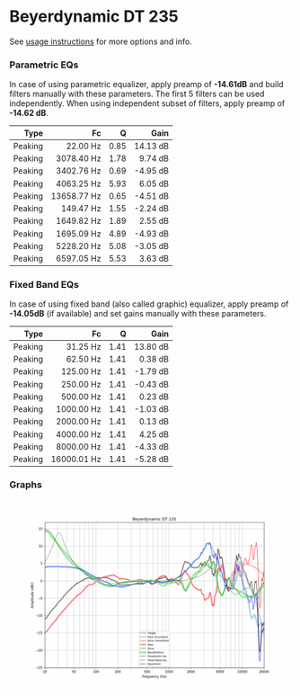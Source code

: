 # Beyerdynamic DT 235
See [usage instructions](https://github.com/jaakkopasanen/AutoEq#usage) for more options and info.

### Parametric EQs
In case of using parametric equalizer, apply preamp of **-14.61dB** and build filters manually
with these parameters. The first 5 filters can be used independently.
When using independent subset of filters, apply preamp of **-14.62 dB**.

| Type    | Fc          |    Q | Gain     |
|--------:|------------:|-----:|---------:|
| Peaking | 22.00 Hz    | 0.85 | 14.13 dB |
| Peaking | 3078.40 Hz  | 1.78 | 9.74 dB  |
| Peaking | 3402.76 Hz  | 0.69 | -4.95 dB |
| Peaking | 4063.25 Hz  | 5.93 | 6.05 dB  |
| Peaking | 13658.77 Hz | 0.65 | -4.51 dB |
| Peaking | 149.47 Hz   | 1.55 | -2.24 dB |
| Peaking | 1649.82 Hz  | 1.89 | 2.55 dB  |
| Peaking | 1695.09 Hz  | 4.89 | -4.93 dB |
| Peaking | 5228.20 Hz  | 5.08 | -3.05 dB |
| Peaking | 6597.05 Hz  | 5.53 | 3.63 dB  |

### Fixed Band EQs
In case of using fixed band (also called graphic) equalizer, apply preamp of **-14.05dB**
(if available) and set gains manually with these parameters.

| Type    | Fc          |    Q | Gain     |
|--------:|------------:|-----:|---------:|
| Peaking | 31.25 Hz    | 1.41 | 13.80 dB |
| Peaking | 62.50 Hz    | 1.41 | 0.38 dB  |
| Peaking | 125.00 Hz   | 1.41 | -1.79 dB |
| Peaking | 250.00 Hz   | 1.41 | -0.43 dB |
| Peaking | 500.00 Hz   | 1.41 | 0.23 dB  |
| Peaking | 1000.00 Hz  | 1.41 | -1.03 dB |
| Peaking | 2000.00 Hz  | 1.41 | 0.13 dB  |
| Peaking | 4000.00 Hz  | 1.41 | 4.25 dB  |
| Peaking | 8000.00 Hz  | 1.41 | -4.33 dB |
| Peaking | 16000.01 Hz | 1.41 | -5.28 dB |

### Graphs
![](./Beyerdynamic%20DT%20235.png)